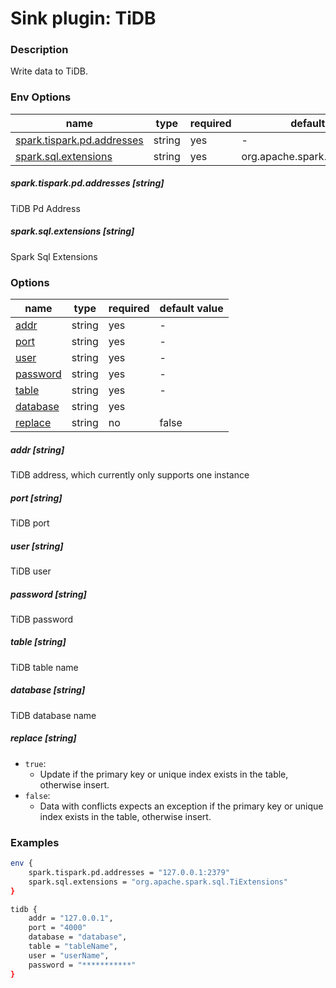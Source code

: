 # Sink plugin: TiDB

### Description

Write data to TiDB.

### Env Options

| name           | type   | required | default value |
| -------------- | ------ | -------- | ------------- |
| [spark.tispark.pd.addresses](#spark.tispark.pd.addresses-string)       | string | yes      | -             |
| [spark.sql.extensions](#spark.sql.extensions-string)        | string | yes      | org.apache.spark.sql.TiExtensions         |

##### spark.tispark.pd.addresses [string]

TiDB Pd Address

##### spark.sql.extensions [string]

Spark Sql Extensions

### Options

| name             | type   | required | default value |
|------------------| ------ |----------|---------------|
| [addr](#addr-string)              | string | yes      | -             |
| [port](#port-string)              | string | yes      | -             |
| [user](#user-string)             | string | yes      | -             |
| [password](#password-string)         | string | yes      | -             |
| [table](#table-string)            | string | yes      | -             |
| [database](#database-string)        | string | yes       |        |
| [replace](#replace-string)        | string | no       | false        |

##### addr [string]

TiDB address, which currently only supports one instance

##### port [string]

TiDB port

##### user [string]

TiDB user

##### password [string]

TiDB password

##### table [string]

TiDB table name

##### database [string]

TiDB database name

##### replace [string]

- `true`:
   - Update if the primary key or unique index exists in the table, otherwise insert.
- `false`:
   - Data with conflicts expects an exception if the primary key or unique index exists in the table, otherwise insert.

### Examples

```bash
env {
    spark.tispark.pd.addresses = "127.0.0.1:2379"
    spark.sql.extensions = "org.apache.spark.sql.TiExtensions"
}

tidb {
    addr = "127.0.0.1",
    port = "4000"
    database = "database",
    table = "tableName",
    user = "userName",
    password = "***********"
}
```
